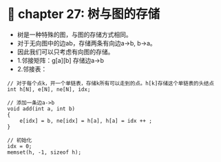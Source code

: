 # 💫 chapter 27: 树与图的存储

* 树是一种特殊的图，与图的存储方式相同。
* 对于无向图中的边ab，存储两条有向边a->b, b->a。
* 因此我们可以只考虑有向图的存储。
* 1.邻接矩阵：g[a][b] 存储边a->b
* 2.邻接表：

```
// 对于每个点k，开一个单链表，存储k所有可以走到的点。h[k]存储这个单链表的头结点
int h[N], e[N], ne[N], idx;

// 添加一条边a->b
void add(int a, int b)
{
    e[idx] = b, ne[idx] = h[a], h[a] = idx ++ ;
}

// 初始化
idx = 0;
memset(h, -1, sizeof h);
```


